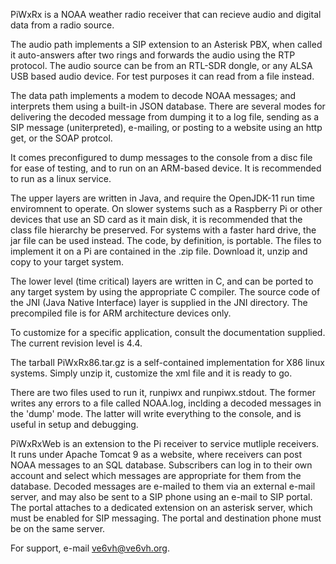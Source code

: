 PiWxRx is a NOAA weather radio receiver that can recieve audio and digital data from a radio source.

The audio path implements a SIP extension to an Asterisk PBX, when called it auto-answers after two rings
and forwards the audio using the RTP protocol. The audio source can be from an RTL-SDR dongle, or any ALSA
USB based audio device. For test purposes it can read from a file instead.

The data path implements a modem to decode NOAA messages; and interprets them using a built-in JSON database. There
are several modes for delivering the decoded message from dumping it to a log file, sending as a SIP message
(uniterpreted), e-mailing, or posting to a website  using an http get, or the SOAP protcol.

It comes preconfigured to dump messages to the console from a disc file for ease of testing, and to run on an ARM-based
device. It is recommended to run as a linux service.

The upper layers are written in Java, and require the OpenJDK-11 run time enviromnent to operate. On slower systems such
as a Raspberry Pi or other devices that use an SD card as it main disk, it is recommended that the class file hierarchy
be preserved. For systems with a faster hard drive, the jar file can be used instead. The code, by definition, is portable.
The files to implement it on a Pi are contained in the .zip file. Download it, unzip and copy to your target system.

The lower level (time critical) layers are written in C, and can be ported to any target system by using the appropriate
C compiler. The source code of the JNI (Java Native Interface) layer is supplied in the JNI directory. The precompiled file
is for ARM architecture devices only.

To customize for a specific application, consult the documentation supplied. The current revision level is 4.4.

The tarball PiWxRx86.tar.gz is a self-contained implementation for X86 linux systems. Simply unzip it, customize the xml
file and it is ready to go. 

There are two files used to run it, runpiwx and runpiwx.stdout. The former writes any errors to a file called NOAA.log, 
inclding a decoded messages in the 'dump' mode. The latter will write everything to the console, and is useful in setup
and debugging.

PiWxRxWeb is an extension to the Pi receiver to service mutliple receivers. It runs under Apache Tomcat 9 as a website,
where receivers can post NOAA messages to an SQL database. Subscribers can log in to their own account and select which
messages are appropriate for them from the database. Decoded messages are e-mailed to them via an external e-mail server,
and may also be sent to a SIP phone using an e-mail to SIP portal. The portal attaches to a dedicated extension on an
asterisk server, which must be enabled for SIP messaging. The portal and destination phone must be on the same server.

For support, e-mail ve6vh@ve6vh.org.
